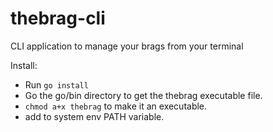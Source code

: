 # thebrag-cli
CLI application to manage your brags from your terminal

Install:
- Run `go install`
- Go the go/bin directory to get the thebrag executable file.
- `chmod a+x thebrag` to make it an executable.
- add to system env PATH variable.
